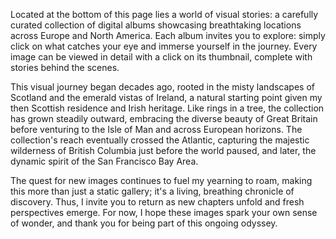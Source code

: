 Located at the bottom of this page lies a world of visual stories: a carefully curated collection of digital albums showcasing breathtaking locations across Europe and North America. Each album invites you to explore: simply click on what catches your eye and immerse yourself in the journey. Every image can be viewed in detail with a click on its thumbnail, complete with stories behind the scenes.

This visual journey began decades ago, rooted in the misty landscapes of Scotland and the emerald vistas of Ireland, a natural starting point given my then Scottish residence and Irish heritage. Like rings in a tree, the collection has grown steadily outward, embracing the diverse beauty of Great Britain before venturing to the Isle of Man and across European horizons. The collection's reach eventually crossed the Atlantic, capturing the majestic wilderness of British Columbia just before the world paused, and later, the dynamic spirit of the San Francisco Bay Area.

The quest for new images continues to fuel my yearning to roam, making this more than just a static gallery; it's a living, breathing chronicle of discovery. Thus, I invite you to return as new chapters unfold and fresh perspectives emerge. For now, I hope these images spark your own sense of wonder, and thank you for being part of this ongoing odyssey.

